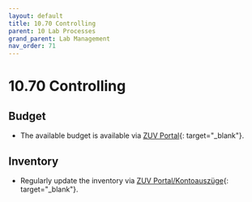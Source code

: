 ```yaml
---
layout: default
title: 10.70 Controlling
parent: 10 Lab Processes
grand_parent: Lab Management
nav_order: 71
---
```


# 10.70 Controlling

## Budget

- The available budget is available via [ZUV Portal](https://zuvportal.uni-bamberg.de/){: target="_blank"}.

## Inventory

- Regularly update the inventory via [ZUV Portal/Kontoauszüge](https://zuvportal.uni-bamberg.de/){: target="_blank"}.
